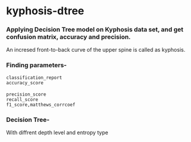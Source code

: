 # kyphosis-dtree

### Applying Decision Tree model on Kyphosis data set, and get confusion matrix, accuracy and precision. 
An incresed front-to-back curve of the upper spine is called as kyphosis.

### Finding parameters-
<code>classification_report</code> <br>
<code>accuracy_score </code><br>
<code>precision_score </code><br>
<code>recall_score</code><br>
<code>f1_score,matthews_corrcoef</code><br>

### Decision Tree-
With diffrent depth level and entropy type
